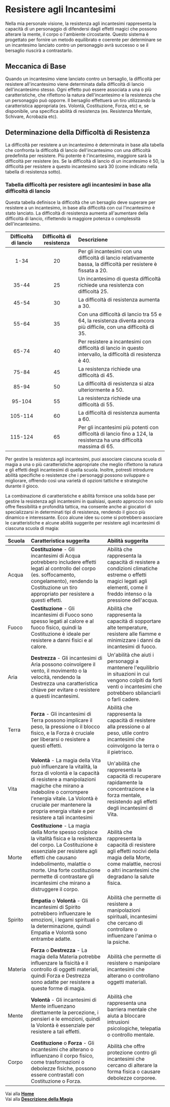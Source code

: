 # Resistere agli Incantesimi
Nella mia personale visione, la resistenza agli incantesimi rappresenta la capacità di un personaggio di difendersi dagli effetti magici che possono alterare la mente, il corpo o l'ambiente circostante. Questo sistema è progettato per fornire un metodo equilibrato e coerente per determinare se un incantesimo lanciato contro un personaggio avrà successo o se il bersaglio riuscirà a contrastarlo.

## Meccanica di Base
Quando un incantesimo viene lanciato contro un bersaglio, la difficoltà per resistere all'incantesimo viene determinata dalla difficoltà di lancio dell'incantesimo stesso. Ogni effetto può essere associata a una o più caratteristiche, che riflettono la natura dell'incantesimo e la resistenza che un personaggio può opporre. Il bersaglio effettuerà un tiro utilizzando la caratteristica appropriata (es. Volontà, Costituzione, Forza, etc) e, se disponibile, una specifica abilità di resistenza (es. Resistenza Mentale, Schivare, Acrobazia etc).

## Determinazione della Difficoltà di Resistenza
La difficoltà per resistere a un incantesimo è determinata in base alla tabella che confronta la difficoltà di lancio dell'incantesimo con una difficoltà predefinita per resistere. Più potente è l'incantesimo, maggiore sarà la difficoltà per resistere (es. Se la difficoltà di lancio di un incantesimo è 50, la difficoltà per resistere a questo incantesimo sarà 30 (come indicato nella tabella di resistenza sotto).

### Tabella difficoltà per resistere agli incantesimi in base alla difficoltà di lancio
Questa tabella definisce la difficoltà che un bersaglio deve superare per resistere a un incantesimo, in base alla difficoltà con cui l'incantesimo è stato lanciato. La difficoltà di resistenza aumenta all'aumentare della difficoltà di lancio, riflettendo la maggiore potenza o complessità dell'incantesimo.

| Difficoltà di lancio | Difficoltà di resistenza | Descrizione |
| :------------------: | :----------------------: | :---------- |
| 1-34 | 20 | Per gli incantesimi con una difficoltà di lancio relativamente bassa, la difficoltà per resistere è fissata a 20.   |
| 35-44 | 25 | Un incantesimo di questa difficoltà richiede una resistenza con difficoltà 25.                                      |
| 45-54 | 30 | La difficoltà di resistenza aumenta a 30.                                                                           |
| 55-64 | 35 | Con una difficoltà di lancio tra 55 e 64, la resistenza diventa ancora più difficile, con una difficoltà di 35.     |
| 65-74 | 40 | Per resistere a incantesimi con difficoltà di lancio in questo intervallo, la difficoltà di resistenza è 40.        |
| 75-84 | 45 | La resistenza richiede una difficoltà di 45.                                                                        |
| 85-94 | 50 | La difficoltà di resistenza si alza ulteriormente a 50.                                                             |
| 95-104 | 55 | La resistenza richiede una difficoltà di 55.                                                                        |
| 105-114 | 60 | La difficoltà di resistenza aumenta a 60.                                                                           |
| 115-124 | 65 | Per gli incantesimi più potenti con difficoltà di lancio fino a 124, la resistenza ha una difficoltà massima di 65. |

Per gestire la resistenza agli incantesimi, puoi associare ciascuna scuola di magia a una o più caratteristiche appropriate che meglio riflettono la natura e gli effetti degli incantesimi di quella scuola. Inoltre, potresti introdurre abilità specifiche o resistenze che i personaggi possono sviluppare o migliorare, offrendo così una varietà di opzioni tattiche e strategiche durante il gioco.

La combinazione di caratteristiche e abilità fornisce una solida base per gestire la resistenza agli incantesimi in qualsiasi, questo approccio non solo offre flessibilità e profondità tattica, ma consente anche ai giocatori di specializzarsi in determinati tipi di resistenza, rendendo il gioco più dinamico e interessante. Ecco alcune idee su come si potrebbero associare le caratteristiche e alcune abilità suggerite per resistere agli incantesimi di ciascuna scuola di magia:

| Scuola | Caratteristica suggerita | Abilità suggerita |
| :----- | :----------------------- | :--------------- |
| Acqua  | **Costituzione** - Gli incantesimi di Acqua potrebbero includere effetti legati al controllo del corpo (es. soffocamento, congelamento), rendendo la Costituzione un tiro appropriato per resistere a questi effetti. | Abilità che rappresenta la capacità di resistere a condizioni climatiche estreme o effetti magici legati agli elementi, come il freddo intenso o la pressione dell'acqua. |
| Fuoco  | **Costituzione** - Gli incantesimi di Fuoco sono spesso legati al calore e al fuoco fisico, quindi la Costituzione è ideale per resistere a danni fisici e al calore. | Abilità che rappresenta la capacità di sopportare alte temperature, resistere alle fiamme e minimizzare i danni da incantesimi di fuoco. |
| Aria | **Destrezza** - Gli incantesimi di Aria possono coinvolgere il vento, il movimento o la velocità, rendendo la Destrezza una caratteristica chiave per evitare o resistere a questi incantesimi. | Un'abilità che aiuti i personaggi a mantenere l'equilibrio in situazioni in cui vengono colpiti da forti venti o incantesimi che potrebbero sbilanciarli o farli cadere. |
| Terra | **Forza** - Gli incantesimi di Terra possono implicare il peso, la pressione o il blocco fisico, e la Forza è cruciale per liberarsi o resistere a questi effetti. | Abilità che rappresenta la capacità di resistere alla pressione o al peso, utile contro incantesimi che coinvolgono la terra o il pietrisco. |
| Vita | **Volontà** - La magia della Vita può influenzare la vitalità, la forza di volontà e la capacità di resistere a manipolazioni magiche che mirano a indebolire o corrompere l'energia vitale. La Volontà è cruciale per mantenere la propria energia vitale e per resistere a tali incantesimi | Un'abilità che rappresenta la capacità di recuperare rapidamente la concentrazione e la forza mentale, resistendo agli effetti degli incantesimi di Vita. |
| Morte | **Costituzione** - La magia della Morte spesso colpisce la vitalità fisica e la resistenza del corpo. La Costituzione è essenziale per resistere agli effetti che causano indebolimento, malattie o morte. Una forte costituzione permette di contrastare gli incantesimi che mirano a distruggere il corpo. | Abilità che rappresenta la capacità di resistere agli effetti nocivi della magia della Morte, come malattie, necrosi o altri incantesimi che degradano la salute fisica. |
| Spirito | **Empatia** o **Volontà** - Gli incantesimi di Spirito potrebbero influenzare le emozioni, i legami spirituali o la determinazione, quindi Empatia e Volontà sono entrambe adatte. | Abilità che permette di resistere a manipolazioni spirituali, incantesimi che cercano di controllare o influenzare l'anima o la psiche. |
| Materia | **Forza** o **Destrezza** - La magia della Materia potrebbe influenzare la fisicità e il controllo di oggetti materiali, quindi Forza e Destrezza sono adatte per resistere a queste forme di magia. | Abilità che permette di resistere o manipolare incantesimi che alterano o controllano oggetti materiali. |
| Mente | **Volontà** - Gli incantesimi di Mente influenzano direttamente la percezione, i pensieri e le emozioni, quindi la Volontà è essenziale per resistere a tali effetti. | Abilità che rappresenta una barriera mentale che aiuta a bloccare intrusioni psicologiche, telepatia o controllo mentale. |
| Corpo | **Costituzione** o **Forza** - Gli incantesimi che alterano o influenzano il corpo fisico, come trasformazioni o debolezze fisiche, possono essere contrastati con Costituzione o Forza. | Abilità che offre protezione contro gli incantesimi che cercano di alterare la forma fisica o causare debolezze corporee. |

Vai alla [**Home**](https://crypticsentinel.github.io/Open-Source-GDR/)  
Vai alla [**Descrizione della Magia**](https://crypticsentinel.github.io/Open-Source-GDR/Magia%20Libera/00%20-%20Descrizione%20Magia%20Libera)
